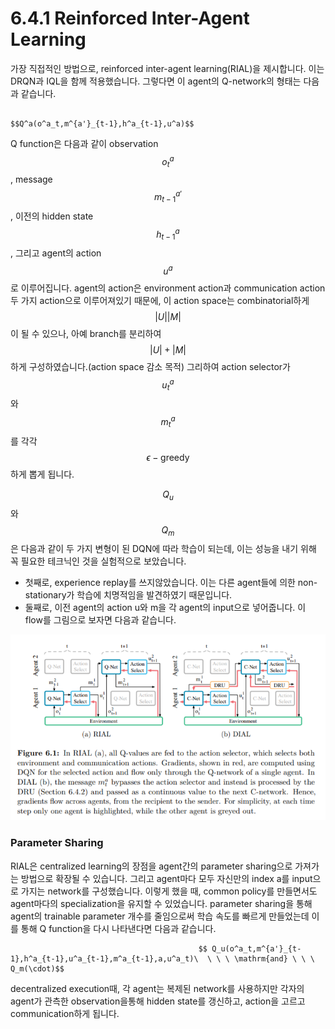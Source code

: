 # 6.4.1 Reinforced Inter-Agent Learning

가장 직접적인 방법으로, reinforced inter-agent learning\(RIAL\)을 제시합니다. 이는 DRQN과 IQL을 함께 적용했습니다. 그렇다면 이 agent의 Q-network의 형태는 다음과 같습니다. 

                                                                      $$Q^a(o^a_t,m^{a'}_{t-1},h^a_{t-1},u^a)$$

Q function은 다음과 같이 observation $$ o^a_t$$, message $$ m^{a'}_{t-1}$$, 이전의 hidden state $$h^a_{t-1}$$, 그리고 agent의 action $$u^a$$로 이루어집니다. agent의 action은 environment action과 communication action 두 가지 action으로 이루어져있기 때문에, 이 action space는 combinatorial하게 $$|U||M|$$이 될 수 있으나, 아예 branch를 분리하여 $$ |U|+|M|$$하게 구성하였습니다.\(action space 감소 목적\) 그리하여 action selector가 $$u^a_t$$와 $$m^a_t$$를 각각 $$ \epsilon - \mathrm{greedy}$$하게 뽑게 됩니다. 

$$ Q_u$$와 $$Q_m$$은 다음과 같이 두 가지 변형이 된 DQN에 따라 학습이 되는데, 이는 성능을 내기 위해 꼭 필요한 테크닉인 것을 실험적으로 보았습니다.

* 첫째로, experience replay를 쓰지않았습니다. 이는 다른 agent들에 의한 non-stationary가 학습에 치명적임을 발견하였기 때문입니다.
* 둘째로, 이전 agent의 action u와 m을 각 agent의 input으로 넣어줍니다. 이 flow를 그림으로 보자면 다음과 같습니다.

![](../../../.gitbook/assets/marl_14.png)

### Parameter Sharing

RIAL은 centralized learning의 장점을 agent간의 parameter sharing으로 가져가는 방법으로 확장될 수 있습니다. 그리고 agent마다 모두 자신만의 index a를 input으로 가지는 network를 구성했습니다. 이렇게 했을 때, common policy를 만들면서도 agent마다의 specialization을 유지할 수 있었습니다. parameter sharing을 통해 agent의 trainable parameter 개수를 줄임으로써 학습 속도를 빠르게 만들었는데 이를 통해 Q function을 다시 나타낸다면 다음과 같습니다. 

                                              $$ Q_u(o^a_t,m^{a'}_{t-1},h^a_{t-1},u^a_{t-1},m^a_{t-1},a,u^a_t)\  \ \ \ \mathrm{and} \ \ \ Q_m(\cdot)$$

decentralized execution때, 각 agent는 복제된 network를 사용하지만 각자의 agent가 관측한 observation을통해 hidden state를 갱신하고, action을 고르고 communication하게 됩니다.

